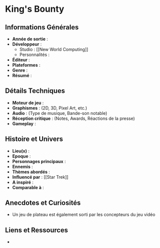 

# King's Bounty

## Informations Générales

- **Année de sortie** : 
- **Développeur** : 
	- Studio : [[New World Computing]]
	- Personnalités : 
- **Éditeur** : 
- **Plateformes** : 
- **Genre** :
- **Résumé** : 

## Détails Techniques
- **Moteur de jeu** : 
- **Graphismes** : (2D, 3D, Pixel Art, etc.)
- **Audio** : (Type de musique, Bande-son notable)
- **Réception critique** : (Notes, Awards, Réactions de la presse)
- **Gameplay** :

## Histoire et Univers
- **Lieu(x)** : 
- **Epoque** : 
- **Personnages principaux** : 
- **Ennemis** :
- **Thèmes abordés** : 
- **Influencé par** : [[Star Trek]]
- **A inspiré** : 
- **Comparable à** :
## Anecdotes et Curiosités
- Un jeu de plateau est également sorti par les concepteurs du jeu vidéo
## Liens et Ressources
- 